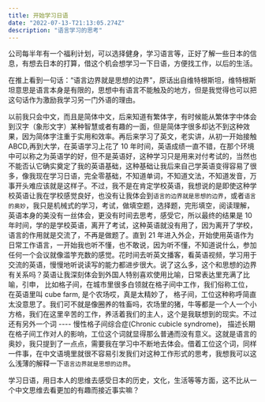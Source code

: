 ```yaml
---
title: 开始学习日语
date: "2022-07-13-T21:13:05.274Z"
description: "语言学习的思考"
---
```


公司每半年有一个福利计划，可以选择健身，学习语言等，正好了解一些日本的信息，有想去日本的打算，借这个机会想学习一下日语，方便找工作，以后的生活。

在推上看到一句话：“语言边界就是思想的边界”，原话出自维特根斯坦，维特根斯坦意思是语言本身是有限的，思想中有语言不能触及的地方，但是我觉得也可以把这句话作为激励我学习另一门外语的理由。

以前我只会中文，而且是简体中文，后来知道有繁体字，有时候能从繁体字中体会到汉字（象形文字）某种智慧或者有趣的一面，但是简体字很多却达不到这种效果，因为简体字注重于实用和效率。再后来学习了英文，老实讲，从初一开始接触 ABCD,再到大学，在英语学习上花了 10 年时间，英语成绩一直不错，在那个环境中可以称之为英语学的好，但不是英语好，这种学习只是用来对付考试的，当然也不能否认它确实奠定了我的英语基础，这种基础让我后来自己学英语变得容易了很多，像我现在学习日语，完全零基础，不知道单词，不知道文法，不知道发音，万事开头难应该就是这样子。不过，我不是在肯定学校英语，我想说的是即使这种学校英语让我在学校感觉良好，也没有让我体会到`语言的边界就是思想的边界`，或者`语言的奥妙`，我只是机械式的学习，考试，做填空题，选择题，完形填空，阅读理解，英语本身的美没有一丝体会，更没有时间去思考，感受它，所以最终的结果是 10 年时间，学的是学校英语，离开了考试，这种英语就没有用了，因为离开了学校，语言的作用就是交流了，不再是做题了。直到 21 年进入外企，开始使用英语作为日常工作语言，一开始我也听不懂，也不敢说，因为听不懂，不知道说什么，参加任何一个会议就像滥竽充数的感觉。花时间去听英文播客，看英语视频，学习用于交流的英语，慢慢地听说读写的能力都进步很大。说了这么多，这个和思想的边界有关系吗？英语让我深刻体会到外国人特别喜欢使用比喻，日常表达里充满了比喻，引申， 比如格子间，在城市里很多白领就在格子间中工作，我们俗称工位，在英语里叫 cube farm, 是个农场哎，真是太精妙了， 格子间，工位这种称呼简直太没意思了。我们可不就是像圈养的牲畜吗，农场里的猪，牛等都是一个人一个小方格，我们在这里辛苦的工作，养活着我们的主人，这个是我联想到的现实。不过还有另外一个词 ---- 慢性格子间综合症(Chronic cubicle syndrome)， 描述长期在格子间工作对人的影响，工位这个词就显得那么普通而没有意义。这就是语言的奥妙，我只提到了一点点，需要我在学习中不断地去体会。借着工位这个词，同样一件事，在中文语境里就很不容易引发我们对这种工作形式的思考，我想我可以这么浅薄的解释一下`语言边界就是思想的边界`。

学习日语，用日本人的思维去感受日本的历史，文化，生活等等方面，这不比从一个中文思维去看更加的有趣而接近事实嘛？
